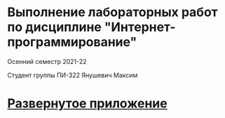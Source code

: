 # Выполнение лабораторных работ по дисциплине "Интернет-программирование"
Осенний семестр 2021-22

Студент группы ПИ-322 Янушевич Максим

# <a href=https://yanushevich-wp-lab.herokuapp.com/>Развернутое приложение</a>

